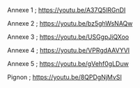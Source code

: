 Annexe 1 ; https://youtu.be/A37Q5lRGnDI

Annexe 2 ; https://youtu.be/bz5ghWsNAQw

Annexe 3 ; https://youtu.be/USGgpJiQXoo

Annexe 4 ; https://youtu.be/VPRgdAAVYVI

Annexe 5 ; https://youtu.be/gVehf0gLDuw

Pignon ; https://youtu.be/8QPDgNjMvSI
